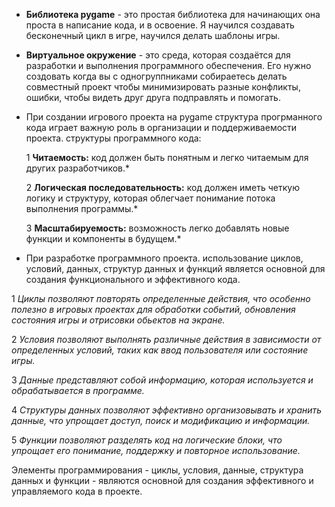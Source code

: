 - **Библиотека pygame** - это простая библиотека для начинающих она проста в написание кода, и в освоение. Я научился создавать бесконечный цикл в игре, научился делать шаблоны игры.
 
+ **Виртуальное окружение** - это среда, которая создаётся для разработки и выполнения программного обеспечения. 
  Его нужно создовать когда вы с одногруппниками собираетесь делать совместный проект чтобы минимизировать разные конфликты, ошибки, чтобы видеть друг друга 
  подправлять и помогать.

- При создании игрового проекта на pygame структура прогрманного кода играет важную роль в организации и поддерживаемости проекта.
  структуры программного кода:

   1 **Читаемость:** код должен быть понятным и легко читаемым для других разработчиков.*

   2 **Логическая последовательность:** код должен иметь четкую логику и структуру, которая облегчает понимание потока выполнения программы.*

   3 **Масштабируемость:** возможность легко добавлять новые функции и компоненты в будущем.*
 
+ При разработке программного проекта. использование циклов, условий, данных, структур данных и функций является основной для создания функционального и 
  эффективного кода.
  
1 *Циклы позволяют повторять определенные действия, что особенно полезно в игровых проектах для обработки событий, обновления состояния игры и 
           отрисовки обьектов на экране.*
    
2 *Условия позволяют выполнять различные действия в зависимости от определенных условий, таких как ввод пользователя или состояние игры.*
   
3 *Данные представляют собой информацию, которая используется и обрабатывается в программе.*

4 *Структуры данных позволяют эффективно организовывать и хранить данные, что упрощает доступ, поиск и модификацию и информации.*
  	  
5 *Функции позволяют разделять код на логические блоки, что упрощает его понимание, поддержку и повторное использование.*
 
 Элементы программирования - циклы, условия, данные, структура данных и функции - являются основной для создания эффективного и управляемого кода в 
  проекте.
